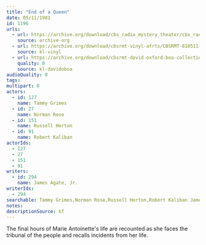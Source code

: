 ```yaml
---
title: "End of a Queen"
date: 05/11/1981
id: 1196
urls: 
  - url: https://archive.org/download/cbs_radio_mystery_theater/cbs_radio_mystery_theater-1151-1200.zip/cbs_radio_mystery_theater-1151-1200%2Fcbsrmt_1196_end_of_a_queen.mp3
    source: archive-org
  - url: https://archive.org/download/cbsrmt-vinyl-afrts/CBSRMT-810511-1196-End-Of-A-Queen_afrts.mp3
    source: kl-vinyl
  - url: https://archive.org/download/cbsrmt-david-oxford-boa-collection/CBSRMT-810511-1196-End-of-a-Queen-(AFRTS)-(256-44)-{BoA}.mp3
    quality: 0
    source: kl-davidoboa
audioQuality: 0
tags: 
multipart: 0
actors:  
  - id: 127
    name: Tammy Grimes  
  - id: 27
    name: Norman Rose  
  - id: 151
    name: Russell Horton  
  - id: 91
    name: Robert Kaliban
actorIds:  
  - 127  
  - 27  
  - 151  
  - 91
writers:  
  - id: 294
    name: James Agate, Jr.
writerIds:  
  - 294
searchable: Tammy Grimes,Norman Rose,Russell Horton,Robert Kaliban James Agate, Jr.
notes: 
descriptionSource: kf
---
```

The final hours of Marie Antoinette's life are recounted as she faces the tribunal of the people and recalls incidents from her life.